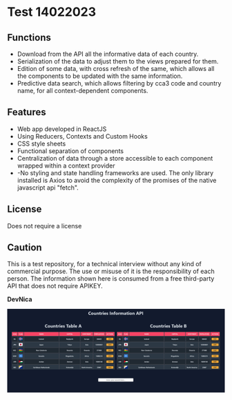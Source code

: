 # Test 14022023

## Functions
- Download from the API all the informative data of each country.
- Serialization of the data to adjust them to the views prepared for them.
- Edition of some data, with cross refresh of the same, which allows all the components to be updated with the same information.
- Predictive data search, which allows filtering by cca3 code and country name, for all context-dependent components.

## Features

- Web app developed in ReactJS
- Using Reducers, Contexts and Custom Hooks
- CSS style sheets
- Functional separation of components
- Centralization of data through a store accessible to each component wrapped within a context provider
- -No styling and state handling frameworks are used. The only library installed is Axios to avoid the complexity of the promises of the native javascript api "fetch".

## License
Does not require a license

## Caution
This is a test repository, for a technical interview without any kind of commercial purpose. The use or misuse of it is the responsibility of each person. The information shown here is consumed from a free third-party API that does not require APIKEY.

**DevNica**

![My Image](show.png)